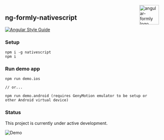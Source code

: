 <img src="https://cdn.filestackcontent.com/rTSjskvyQZmo0iG14swZ?v=0" alt="angular-formly logo" title="angular-formly" align="right" width="64" height="64" />

## ng-formly-nativescript
[![Angular Style Guide](https://mgechev.github.io/angular2-style-guide/images/badge.svg)](https://angular.io/styleguide)

### Setup

```
npm i -g nativescript
npm i
```

### Run demo app

```
npm run demo.ios

// or...

npm run demo.android (requires GenyMotion emulator to be setup or other Android virtual device)
```

### Status

This project is currently under active development.


![Demo](https://cdn.filestackcontent.com/yY7B562kQUyzaubOZjRK)
